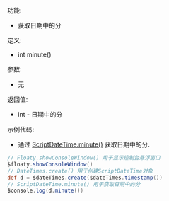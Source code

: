 功能:

+ 获取日期中的分

定义:

+ int minute()

参数:

+ 无

返回值:

+ int - 日期中的分

示例代码:

+ 通过 [ScriptDateTime.minute()](/API/DateTime/ScriptDateTime/README.md?id=minute) 获取日期中的分.

```groovy
// Floaty.showConsoleWindow() 用于显示控制台悬浮窗口
$floaty.showConsoleWindow()
// DateTimes.create() 用于创建ScriptDateTime对象
def d = $dateTimes.create($dateTimes.timestamp())
// ScriptDateTime.minute() 用于获取日期中的分
$console.log(d.minute())
```